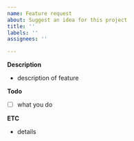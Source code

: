 ```yaml
---
name: Feature request
about: Suggest an idea for this project
title: ''
labels: ''
assignees: ''

---
```


**Description**
- description of feature

**Todo**
- [ ] what you do

**ETC**
- details
